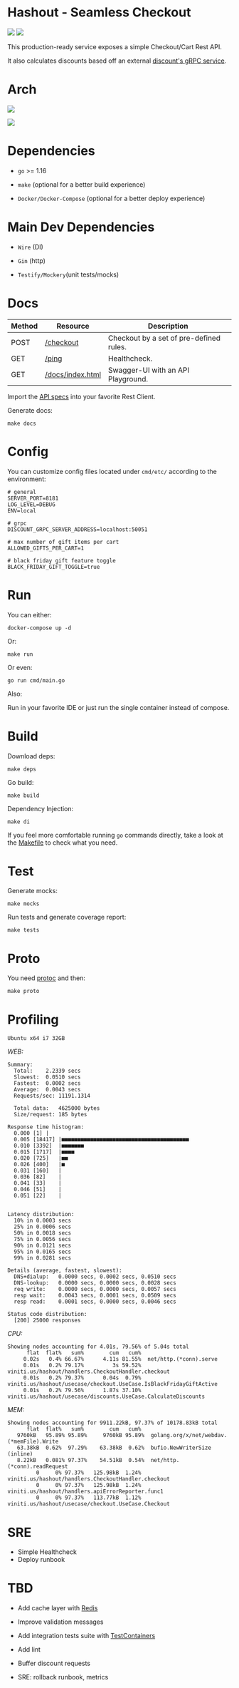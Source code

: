 
# Hashout - Seamless Checkout

![](https://img.shields.io/badge/coverage-95.8%25-brightgreen) ![](https://img.shields.io/github/go-mod/go-version/vinitius/hashout)

This production-ready service exposes a simple Checkout/Cart Rest API.

It also calculates discounts based off an external [discount's gRPC service](https://hub.docker.com/r/hashorg/hash-mock-discount-service).

  

# Arch
![](arch.png)

![](cloud.png)

# Dependencies

- `go` >= 1.16

- `make` (optional for a better build experience)

- `Docker/Docker-Compose` (optional for a better deploy experience)

  

# Main Dev Dependencies

- `Wire` (DI)

- `Gin` (http)

- `Testify/Mockery`(unit tests/mocks)

  
# Docs


| Method       | Resource            | Description                             |
|--------------|---------------------|-----------------------------------------|
| POST         |[/checkout]()        | Checkout by a set of pre-defined rules. |
| GET          |[/ping]()            | Healthcheck.                            |
| GET          |[/docs/index.html]() | Swagger-UI with an API Playground.      |

  

Import the [API specs](handlers/server/swagger.json) into your favorite Rest Client.

 Generate docs:

```
make docs
```

# Config
You can customize config files located under  `cmd/etc/` according to the environment:

```
# general
SERVER_PORT=8181
LOG_LEVEL=DEBUG
ENV=local

# grpc
DISCOUNT_GRPC_SERVER_ADDRESS=localhost:50051

# max number of gift items per cart
ALLOWED_GIFTS_PER_CART=1

# black friday gift feature toggle
BLACK_FRIDAY_GIFT_TOGGLE=true
```

  
# Run

You can either:

```
docker-compose up -d
```

Or:

```
make run
```

Or even:

```
go run cmd/main.go
```

Also:

Run in your favorite IDE or just run the single container instead of compose.


# Build

Download deps:

```
make deps
```

Go build:
```
make build
```

Dependency Injection:
```
make di
```

If you feel more comfortable running `go` commands directly, take a look at the [Makefile](Makefile) to check what you need.
  

# Test

Generate mocks:

```
make mocks
```

Run tests and generate coverage report:

```
make tests
```

# Proto

You need [protoc](https://developers.google.com/protocol-buffers/docs/gotutorial) and then:

```
make proto
```

# Profiling
 `Ubuntu x64 i7 32GB`

*WEB:*
```
Summary:
  Total:	2.2339 secs
  Slowest:	0.0510 secs
  Fastest:	0.0002 secs
  Average:	0.0043 secs
  Requests/sec:	11191.1314
  
  Total data:	4625000 bytes
  Size/request:	185 bytes

Response time histogram:
  0.000 [1]	|
  0.005 [18417]	|■■■■■■■■■■■■■■■■■■■■■■■■■■■■■■■■■■■■■■■■
  0.010 [3392]	|■■■■■■■
  0.015 [1717]	|■■■■
  0.020 [725]	|■■
  0.026 [400]	|■
  0.031 [160]	|
  0.036 [82]	|
  0.041 [33]	|
  0.046 [51]	|
  0.051 [22]	|


Latency distribution:
  10% in 0.0003 secs
  25% in 0.0006 secs
  50% in 0.0018 secs
  75% in 0.0056 secs
  90% in 0.0121 secs
  95% in 0.0165 secs
  99% in 0.0281 secs

Details (average, fastest, slowest):
  DNS+dialup:	0.0000 secs, 0.0002 secs, 0.0510 secs
  DNS-lookup:	0.0000 secs, 0.0000 secs, 0.0028 secs
  req write:	0.0000 secs, 0.0000 secs, 0.0057 secs
  resp wait:	0.0043 secs, 0.0001 secs, 0.0509 secs
  resp read:	0.0001 secs, 0.0000 secs, 0.0046 secs

Status code distribution:
  [200]	25000 responses
```

*CPU:*
```
Showing nodes accounting for 4.01s, 79.56% of 5.04s total
      flat  flat%   sum%        cum   cum%
     0.02s   0.4% 66.67%      4.11s 81.55%  net/http.(*conn).serve
     0.01s   0.2% 79.17%         3s 59.52%  viniti.us/hashout/handlers.CheckoutHandler.checkout
     0.01s   0.2% 79.37%      0.04s  0.79%  viniti.us/hashout/usecase/checkout.UseCase.IsBlackFridayGiftActive
     0.01s   0.2% 79.56%      1.87s 37.10%  viniti.us/hashout/usecase/discounts.UseCase.CalculateDiscounts
```

*MEM:*
```
Showing nodes accounting for 9911.22kB, 97.37% of 10178.83kB total
      flat  flat%   sum%        cum   cum%
   9760kB   95.89% 95.89%     9760kB 95.89%  golang.org/x/net/webdav.(*memFile).Write
   63.38kB  0.62%  97.29%    63.38kB  0.62%  bufio.NewWriterSize (inline)
   8.22kB   0.081% 97.37%    54.51kB  0.54%  net/http.(*conn).readRequest
         0     0% 97.37%   125.98kB  1.24%  viniti.us/hashout/handlers.CheckoutHandler.checkout
         0     0% 97.37%   125.98kB  1.24%  viniti.us/hashout/handlers.apiErrorReporter.func1
         0     0% 97.37%   113.77kB  1.12%  viniti.us/hashout/usecase/checkout.UseCase.Checkout
```

  

# SRE
 - Simple Healthcheck
 - Deploy runbook

  

# TBD

- Add cache layer with [Redis](https://redis.io/)

- Improve validation messages

- Add integration tests suite with [TestContainers](https://www.testcontainers.org/)

- Add lint

- Buffer discount requests

- SRE: rollback runbook, metrics